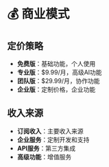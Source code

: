 # 💰 商业模式

## 定价策略

- **免费版**：基础功能，个人使用
- **专业版**：$9.99/月，高级AI功能
- **团队版**：$29.99/月，协作功能
- **企业版**：定制价格，企业功能

## 收入来源

- **订阅收入**：主要收入来源
- **企业服务**：定制开发和支持
- **API服务**：第三方集成
- **高级功能**：增值服务
